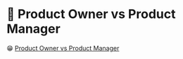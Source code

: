 # 📖 Product Owner vs Product Manager

😁 [Product Owner vs Product Manager](https://github.com/baolucky1901/presentation-Product-Owner-vs-Product-Management/blob/main/Presentation%20Link/Product%20Manager%20%26%20Product%20Owner.pptx)
